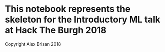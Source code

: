 # This notebook represents the skeleton for the Introductory ML talk at Hack The Burgh 2018

Copyright Alex Brisan 2018
